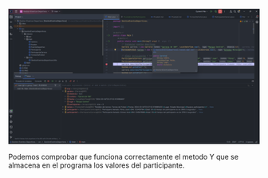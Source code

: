 ![Imagen](PruebaInscribirParticipante.png)

Podemos comprobar que funciona correctamente el metodo
Y que se almacena en el programa los valores del participante.